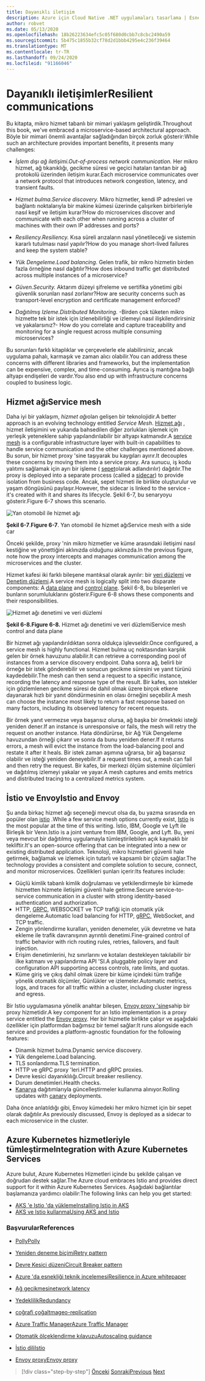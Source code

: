 ```yaml
---
title: Dayanıklı iletişim
description: Azure için Cloud Native .NET uygulamaları tasarlama | Esnek Iletişim
author: robvet
ms.date: 05/13/2020
ms.openlocfilehash: 18b26223634efc5c05f680d0cbb7c8cbc2490a59
ms.sourcegitcommit: 5b475c1855b32cf78d2d1bbb4295e4c236f39464
ms.translationtype: MT
ms.contentlocale: tr-TR
ms.lasthandoff: 09/24/2020
ms.locfileid: "91166046"
---
```

# <a name="resilient-communications"></a><span data-ttu-id="2c9c3-103">Dayanıklı iletişimler</span><span class="sxs-lookup"><span data-stu-id="2c9c3-103">Resilient communications</span></span>

<span data-ttu-id="2c9c3-104">Bu kitapta, mikro hizmet tabanlı bir mimari yaklaşım geliştirdik.</span><span class="sxs-lookup"><span data-stu-id="2c9c3-104">Throughout this book, we've embraced a microservice-based architectural approach.</span></span> <span data-ttu-id="2c9c3-105">Böyle bir mimari önemli avantajlar sağladığından birçok zorluk gösterir:</span><span class="sxs-lookup"><span data-stu-id="2c9c3-105">While such an architecture provides important benefits, it presents many challenges:</span></span>

- <span data-ttu-id="2c9c3-106">*İşlem dışı ağ iletişimi.*</span><span class="sxs-lookup"><span data-stu-id="2c9c3-106">*Out-of-process network communication.*</span></span> <span data-ttu-id="2c9c3-107">Her mikro hizmet, ağ tıkanıklığı, gecikme süresi ve geçici hataları tanıtan bir ağ protokolü üzerinden iletişim kurar.</span><span class="sxs-lookup"><span data-stu-id="2c9c3-107">Each microservice communicates over a network protocol that introduces network congestion, latency, and transient faults.</span></span>

- <span data-ttu-id="2c9c3-108">*Hizmet bulma.*</span><span class="sxs-lookup"><span data-stu-id="2c9c3-108">*Service discovery.*</span></span> <span data-ttu-id="2c9c3-109">Mikro hizmetler, kendi IP adresleri ve bağlantı noktalarıyla bir makine kümesi üzerinde çalışırken birbirleriyle nasıl keşif ve iletişim kurar?</span><span class="sxs-lookup"><span data-stu-id="2c9c3-109">How do microservices discover and communicate with each other when running across a cluster of machines with their own IP addresses and ports?</span></span>

- <span data-ttu-id="2c9c3-110">*Resiliency.*</span><span class="sxs-lookup"><span data-stu-id="2c9c3-110">*Resiliency.*</span></span> <span data-ttu-id="2c9c3-111">Kısa süreli arızaların nasıl yönetileceği ve sistemin kararlı tutulması nasıl yapılır?</span><span class="sxs-lookup"><span data-stu-id="2c9c3-111">How do you manage short-lived failures and keep the system stable?</span></span>

- <span data-ttu-id="2c9c3-112">*Yük Dengeleme.*</span><span class="sxs-lookup"><span data-stu-id="2c9c3-112">*Load balancing.*</span></span> <span data-ttu-id="2c9c3-113">Gelen trafik, bir mikro hizmetin birden fazla örneğine nasıl dağıtılır?</span><span class="sxs-lookup"><span data-stu-id="2c9c3-113">How does inbound traffic get distributed across multiple instances of a microservice?</span></span>

- <span data-ttu-id="2c9c3-114">*Güven.*</span><span class="sxs-lookup"><span data-stu-id="2c9c3-114">*Security.*</span></span> <span data-ttu-id="2c9c3-115">Aktarım düzeyi şifreleme ve sertifika yönetimi gibi güvenlik sorunları nasıl zorlanır?</span><span class="sxs-lookup"><span data-stu-id="2c9c3-115">How are security concerns such as transport-level encryption and certificate management enforced?</span></span>

- <span data-ttu-id="2c9c3-116">*Dağıtılmış Izleme.*</span><span class="sxs-lookup"><span data-stu-id="2c9c3-116">*Distributed Monitoring.*</span></span> <span data-ttu-id="2c9c3-117">-Birden çok tüketen mikro hizmette tek bir istek için izlenebilirliği ve izlemeyi nasıl ilişkilendirirsiniz ve yakalarsınız?</span><span class="sxs-lookup"><span data-stu-id="2c9c3-117">- How do you correlate and capture traceability and monitoring for a single request across multiple consuming microservices?</span></span>

<span data-ttu-id="2c9c3-118">Bu sorunları farklı kitaplıklar ve çerçevelerle ele alabilirsiniz, ancak uygulama pahalı, karmaşık ve zaman alıcı olabilir.</span><span class="sxs-lookup"><span data-stu-id="2c9c3-118">You can address these concerns with different libraries and frameworks, but the implementation can be expensive, complex, and time-consuming.</span></span> <span data-ttu-id="2c9c3-119">Ayrıca iş mantığına bağlı altyapı endişeleri de vardır.</span><span class="sxs-lookup"><span data-stu-id="2c9c3-119">You also end up with infrastructure concerns coupled to business logic.</span></span>

## <a name="service-mesh"></a><span data-ttu-id="2c9c3-120">Hizmet ağı</span><span class="sxs-lookup"><span data-stu-id="2c9c3-120">Service mesh</span></span>

<span data-ttu-id="2c9c3-121">Daha iyi bir yaklaşım, *hizmet ağı*olan gelişen bir teknolojidir.</span><span class="sxs-lookup"><span data-stu-id="2c9c3-121">A better approach is an evolving technology entitled *Service Mesh*.</span></span> <span data-ttu-id="2c9c3-122">[Hizmet ağı](https://www.nginx.com/blog/what-is-a-service-mesh/) , hizmet iletişimini ve yukarıda bahsedilen diğer zorlukları işlemek için yerleşik yeteneklere sahip yapılandırılabilir bir altyapı katmanıdır.</span><span class="sxs-lookup"><span data-stu-id="2c9c3-122">A [service mesh](https://www.nginx.com/blog/what-is-a-service-mesh/) is a configurable infrastructure layer with built-in capabilities to handle service communication and the other challenges mentioned above.</span></span> <span data-ttu-id="2c9c3-123">Bu sorun, bir hizmet proxy 'sine taşıyarak bu kaygıları ayırır.</span><span class="sxs-lookup"><span data-stu-id="2c9c3-123">It decouples these concerns by moving them into a service proxy.</span></span> <span data-ttu-id="2c9c3-124">Ara sunucu, iş kodu yalıtımı sağlamak için ayrı bir işleme ( [sepet](/azure/architecture/patterns/sidecar)olarak adlandırılır) dağıtılır.</span><span class="sxs-lookup"><span data-stu-id="2c9c3-124">The proxy is deployed into a separate process (called a [sidecar](/azure/architecture/patterns/sidecar)) to provide isolation from business code.</span></span> <span data-ttu-id="2c9c3-125">Ancak, sepet hizmeti ile birlikte oluşturulur ve yaşam döngüsünü paylaşır.</span><span class="sxs-lookup"><span data-stu-id="2c9c3-125">However, the sidecar is linked to the service - it's created with it and shares its lifecycle.</span></span> <span data-ttu-id="2c9c3-126">Şekil 6-7, bu senaryoyu gösterir.</span><span class="sxs-lookup"><span data-stu-id="2c9c3-126">Figure 6-7 shows this scenario.</span></span>

![Yan otomobil ile hizmet ağı](./media/service-mesh-with-side-car.png)

<span data-ttu-id="2c9c3-128">**Şekil 6-7**.</span><span class="sxs-lookup"><span data-stu-id="2c9c3-128">**Figure 6-7**.</span></span> <span data-ttu-id="2c9c3-129">Yan otomobil ile hizmet ağı</span><span class="sxs-lookup"><span data-stu-id="2c9c3-129">Service mesh with a side car</span></span>

<span data-ttu-id="2c9c3-130">Önceki şekilde, proxy 'nin mikro hizmetler ve küme arasındaki iletişimi nasıl kestiğine ve yönettiğini aklınızda olduğunu aklınızda.</span><span class="sxs-lookup"><span data-stu-id="2c9c3-130">In the previous figure, note how the proxy intercepts and manages communication among the microservices and the cluster.</span></span>

<span data-ttu-id="2c9c3-131">Hizmet kafesi iki farklı bileşene mantıksal olarak ayrılır: bir [veri düzlemi](https://blog.envoyproxy.io/service-mesh-data-plane-vs-control-plane-2774e720f7fc) ve [Denetim düzlemi](https://blog.envoyproxy.io/service-mesh-data-plane-vs-control-plane-2774e720f7fc).</span><span class="sxs-lookup"><span data-stu-id="2c9c3-131">A service mesh is logically split into two disparate components: A [data plane](https://blog.envoyproxy.io/service-mesh-data-plane-vs-control-plane-2774e720f7fc) and [control plane](https://blog.envoyproxy.io/service-mesh-data-plane-vs-control-plane-2774e720f7fc).</span></span> <span data-ttu-id="2c9c3-132">Şekil 6-8, bu bileşenleri ve bunların sorumluluklarını gösterir.</span><span class="sxs-lookup"><span data-stu-id="2c9c3-132">Figure 6-8 shows these components and their responsibilities.</span></span>

![Hizmet ağı denetimi ve veri düzlemi](./media/istio-control-and-data-plane.png)

<span data-ttu-id="2c9c3-134">**Şekil 6-8.**</span><span class="sxs-lookup"><span data-stu-id="2c9c3-134">**Figure 6-8.**</span></span> <span data-ttu-id="2c9c3-135">Hizmet ağı denetimi ve veri düzlemi</span><span class="sxs-lookup"><span data-stu-id="2c9c3-135">Service mesh control and data plane</span></span>

<span data-ttu-id="2c9c3-136">Bir hizmet ağı yapılandırıldıktan sonra oldukça işlevseldir.</span><span class="sxs-lookup"><span data-stu-id="2c9c3-136">Once configured, a service mesh is highly functional.</span></span> <span data-ttu-id="2c9c3-137">Hizmet bulma uç noktasından karşılık gelen bir örnek havuzunu alabilir.</span><span class="sxs-lookup"><span data-stu-id="2c9c3-137">It can retrieve a corresponding pool of instances from a service discovery endpoint.</span></span> <span data-ttu-id="2c9c3-138">Daha sonra ağ, belirli bir örneğe bir istek gönderebilir ve sonucun gecikme süresini ve yanıt türünü kaydedebilir.</span><span class="sxs-lookup"><span data-stu-id="2c9c3-138">The mesh can then send a request to a specific instance, recording the latency and response type of the result.</span></span> <span data-ttu-id="2c9c3-139">Bir kafes, son istekler için gözlemlenen gecikme süresi de dahil olmak üzere birçok etkene dayanarak hızlı bir yanıt döndürmesinin en olası örneğini seçebilir.</span><span class="sxs-lookup"><span data-stu-id="2c9c3-139">A mesh can choose the instance most likely to return a fast response based on many factors, including its observed latency for recent requests.</span></span>

<span data-ttu-id="2c9c3-140">Bir örnek yanıt vermezse veya başarısız olursa, ağ başka bir örnekteki isteği yeniden dener.</span><span class="sxs-lookup"><span data-stu-id="2c9c3-140">If an instance is unresponsive or fails, the mesh will retry the request on another instance.</span></span> <span data-ttu-id="2c9c3-141">Hata döndürürse, bir Ağ Yük Dengeleme havuzundan örneği çıkarır ve sonra da bunu yeniden dener.</span><span class="sxs-lookup"><span data-stu-id="2c9c3-141">If it returns errors, a mesh will evict the instance from the load-balancing pool and restate it after it heals.</span></span> <span data-ttu-id="2c9c3-142">Bir istek zaman aşımına uğrarsa, bir ağ başarısız olabilir ve isteği yeniden deneyebilir.</span><span class="sxs-lookup"><span data-stu-id="2c9c3-142">If a request times out, a mesh can fail and then retry the request.</span></span> <span data-ttu-id="2c9c3-143">Bir kafes, bir merkezi ölçüm sistemine ölçümleri ve dağıtılmış izlemeyi yakalar ve yayar.</span><span class="sxs-lookup"><span data-stu-id="2c9c3-143">A mesh captures and emits metrics and distributed tracing to a centralized metrics system.</span></span>

## <a name="istio-and-envoy"></a><span data-ttu-id="2c9c3-144">İstio ve Envoy</span><span class="sxs-lookup"><span data-stu-id="2c9c3-144">Istio and Envoy</span></span>

<span data-ttu-id="2c9c3-145">Şu anda birkaç hizmet ağı seçeneği mevcut olsa da, bu yazma sırasında en popüler olan [istio](https://istio.io/docs/concepts/what-is-istio/) .</span><span class="sxs-lookup"><span data-stu-id="2c9c3-145">While a few service mesh options currently exist, [Istio](https://istio.io/docs/concepts/what-is-istio/) is the most popular at the time of this writing.</span></span> <span data-ttu-id="2c9c3-146">İstio, IBM, Google ve Lyft ile Birleşik bir Venn.</span><span class="sxs-lookup"><span data-stu-id="2c9c3-146">Istio is a joint venture from IBM, Google, and Lyft.</span></span> <span data-ttu-id="2c9c3-147">Bu, yeni veya mevcut bir dağıtılmış uygulamayla tümleştirilebilen açık kaynaklı bir tekliftir.</span><span class="sxs-lookup"><span data-stu-id="2c9c3-147">It's an open-source offering that can be integrated into a new or existing distributed application.</span></span> <span data-ttu-id="2c9c3-148">Teknoloji, mikro hizmetleri güvenli hale getirmek, bağlamak ve izlemek için tutarlı ve kapsamlı bir çözüm sağlar.</span><span class="sxs-lookup"><span data-stu-id="2c9c3-148">The technology provides a consistent and complete solution to secure, connect, and monitor microservices.</span></span> <span data-ttu-id="2c9c3-149">Özellikleri şunları içerir:</span><span class="sxs-lookup"><span data-stu-id="2c9c3-149">Its features include:</span></span>

- <span data-ttu-id="2c9c3-150">Güçlü kimlik tabanlı kimlik doğrulaması ve yetkilendirmeyle bir kümede hizmetten hizmete iletişimi güvenli hale getirme.</span><span class="sxs-lookup"><span data-stu-id="2c9c3-150">Secure service-to-service communication in a cluster with strong identity-based authentication and authorization.</span></span>
- <span data-ttu-id="2c9c3-151">HTTP, [GRPC](https://grpc.io/), WEBSOCKET ve TCP trafiği için otomatik yük dengeleme.</span><span class="sxs-lookup"><span data-stu-id="2c9c3-151">Automatic load balancing for HTTP, [gRPC](https://grpc.io/), WebSocket, and TCP traffic.</span></span>
- <span data-ttu-id="2c9c3-152">Zengin yönlendirme kuralları, yeniden denemeler, yük devretme ve hata ekleme ile trafik davranışının ayrıntılı denetimi.</span><span class="sxs-lookup"><span data-stu-id="2c9c3-152">Fine-grained control of traffic behavior with rich routing rules, retries, failovers, and fault injection.</span></span>
- <span data-ttu-id="2c9c3-153">Erişim denetimlerini, hız sınırlarını ve kotaları destekleyen takılabilir bir ilke katmanı ve yapılandırma API 'SI.</span><span class="sxs-lookup"><span data-stu-id="2c9c3-153">A pluggable policy layer and configuration API supporting access controls, rate limits, and quotas.</span></span>
- <span data-ttu-id="2c9c3-154">Küme giriş ve çıkış dahil olmak üzere bir küme içindeki tüm trafiğe yönelik otomatik ölçümler, Günlükler ve izlemeler.</span><span class="sxs-lookup"><span data-stu-id="2c9c3-154">Automatic metrics, logs, and traces for all traffic within a cluster, including cluster ingress and egress.</span></span>

<span data-ttu-id="2c9c3-155">Bir Istio uygulamasına yönelik anahtar bileşen, [Envoy proxy 'sine](https://www.envoyproxy.io/docs/envoy/latest/intro/what_is_envoy)sahip bir proxy hizmetidir.</span><span class="sxs-lookup"><span data-stu-id="2c9c3-155">A key component for an Istio implementation is a proxy service entitled the [Envoy proxy](https://www.envoyproxy.io/docs/envoy/latest/intro/what_is_envoy).</span></span> <span data-ttu-id="2c9c3-156">Her bir hizmetle birlikte çalışır ve aşağıdaki özellikler için platformdan bağımsız bir temel sağlar:</span><span class="sxs-lookup"><span data-stu-id="2c9c3-156">It runs alongside each service and provides a platform-agnostic foundation for the following features:</span></span>

- <span data-ttu-id="2c9c3-157">Dinamik hizmet bulma.</span><span class="sxs-lookup"><span data-stu-id="2c9c3-157">Dynamic service discovery.</span></span>
- <span data-ttu-id="2c9c3-158">Yük dengeleme.</span><span class="sxs-lookup"><span data-stu-id="2c9c3-158">Load balancing.</span></span>
- <span data-ttu-id="2c9c3-159">TLS sonlandırma.</span><span class="sxs-lookup"><span data-stu-id="2c9c3-159">TLS termination.</span></span>
- <span data-ttu-id="2c9c3-160">HTTP ve gRPC proxy 'leri.</span><span class="sxs-lookup"><span data-stu-id="2c9c3-160">HTTP and gRPC proxies.</span></span>
- <span data-ttu-id="2c9c3-161">Devre kesici dayanıklılığı.</span><span class="sxs-lookup"><span data-stu-id="2c9c3-161">Circuit breaker resiliency.</span></span>
- <span data-ttu-id="2c9c3-162">Durum denetimleri.</span><span class="sxs-lookup"><span data-stu-id="2c9c3-162">Health checks.</span></span>
- <span data-ttu-id="2c9c3-163">[Kanarya](https://martinfowler.com/bliki/CanaryRelease.html) dağıtımlarıyla güncelleştirmeler kullanıma alınıyor.</span><span class="sxs-lookup"><span data-stu-id="2c9c3-163">Rolling updates with [canary](https://martinfowler.com/bliki/CanaryRelease.html) deployments.</span></span>

<span data-ttu-id="2c9c3-164">Daha önce anlatıldığı gibi, Envoy kümedeki her mikro hizmet için bir sepet olarak dağıtılır.</span><span class="sxs-lookup"><span data-stu-id="2c9c3-164">As previously discussed, Envoy is deployed as a sidecar to each microservice in the cluster.</span></span>

## <a name="integration-with-azure-kubernetes-services"></a><span data-ttu-id="2c9c3-165">Azure Kubernetes hizmetleriyle tümleştirme</span><span class="sxs-lookup"><span data-stu-id="2c9c3-165">Integration with Azure Kubernetes Services</span></span>

<span data-ttu-id="2c9c3-166">Azure bulut, Azure Kubernetes Hizmetleri içinde bu şekilde çalışan ve doğrudan destek sağlar.</span><span class="sxs-lookup"><span data-stu-id="2c9c3-166">The Azure cloud embraces Istio and provides direct support for it within Azure Kubernetes Services.</span></span> <span data-ttu-id="2c9c3-167">Aşağıdaki bağlantılar başlamanıza yardımcı olabilir:</span><span class="sxs-lookup"><span data-stu-id="2c9c3-167">The following links can help you get started:</span></span>

- [<span data-ttu-id="2c9c3-168">AKS 'e Istio 'da yükleme</span><span class="sxs-lookup"><span data-stu-id="2c9c3-168">Installing Istio in AKS</span></span>](/azure/aks/istio-install)
- [<span data-ttu-id="2c9c3-169">AKS ve Istio kullanma</span><span class="sxs-lookup"><span data-stu-id="2c9c3-169">Using AKS and Istio</span></span>](/azure/aks/istio-scenario-routing)

### <a name="references"></a><span data-ttu-id="2c9c3-170">Başvurular</span><span class="sxs-lookup"><span data-stu-id="2c9c3-170">References</span></span>

- [<span data-ttu-id="2c9c3-171">Polly</span><span class="sxs-lookup"><span data-stu-id="2c9c3-171">Polly</span></span>](http://www.thepollyproject.org/)

- [<span data-ttu-id="2c9c3-172">Yeniden deneme biçimi</span><span class="sxs-lookup"><span data-stu-id="2c9c3-172">Retry pattern</span></span>](/azure/architecture/patterns/retry)

- [<span data-ttu-id="2c9c3-173">Devre Kesici düzeni</span><span class="sxs-lookup"><span data-stu-id="2c9c3-173">Circuit Breaker pattern</span></span>](/azure/architecture/patterns/circuit-breaker)

- [<span data-ttu-id="2c9c3-174">Azure 'da esnekliği teknik incelemesi</span><span class="sxs-lookup"><span data-stu-id="2c9c3-174">Resilience in Azure whitepaper</span></span>](https://azure.microsoft.com/mediahandler/files/resourcefiles/resilience-in-azure-whitepaper/Resilience%20in%20Azure.pdf)

- [<span data-ttu-id="2c9c3-175">Ağ gecikmesi</span><span class="sxs-lookup"><span data-stu-id="2c9c3-175">network latency</span></span>](https://www.techopedia.com/definition/8553/network-latency)

- [<span data-ttu-id="2c9c3-176">Yedeklilik</span><span class="sxs-lookup"><span data-stu-id="2c9c3-176">Redundancy</span></span>](/azure/architecture/guide/design-principles/redundancy)

- [<span data-ttu-id="2c9c3-177">coğrafi çoğaltma</span><span class="sxs-lookup"><span data-stu-id="2c9c3-177">geo-replication</span></span>](/azure/sql-database/sql-database-active-geo-replication)

- [<span data-ttu-id="2c9c3-178">Azure Traffic Manager</span><span class="sxs-lookup"><span data-stu-id="2c9c3-178">Azure Traffic Manager</span></span>](/azure/traffic-manager/traffic-manager-overview)

- [<span data-ttu-id="2c9c3-179">Otomatik ölçeklendirme kılavuzu</span><span class="sxs-lookup"><span data-stu-id="2c9c3-179">Autoscaling guidance</span></span>](/azure/architecture/best-practices/auto-scaling)

- [<span data-ttu-id="2c9c3-180">İstio dili</span><span class="sxs-lookup"><span data-stu-id="2c9c3-180">Istio</span></span>](https://istio.io/docs/concepts/what-is-istio/)

- [<span data-ttu-id="2c9c3-181">Envoy proxy</span><span class="sxs-lookup"><span data-stu-id="2c9c3-181">Envoy proxy</span></span>](https://www.envoyproxy.io/docs/envoy/latest/intro/what_is_envoy)

>[!div class="step-by-step"]
><span data-ttu-id="2c9c3-182">[Önceki](infrastructure-resiliency-azure.md) 
> [Sonraki](monitoring-health.md)</span><span class="sxs-lookup"><span data-stu-id="2c9c3-182">[Previous](infrastructure-resiliency-azure.md)
[Next](monitoring-health.md)</span></span>
